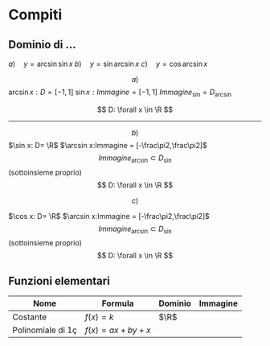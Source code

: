 # Compiti
## Dominio di ...

$a) \quad y=\arcsin \sin x$
$b) \quad y=\sin \arcsin x$
$c) \quad y=\cos \arcsin x$

$$
a)
$$
$\arcsin x:D=[-1,1]$
$\sin x:Immagine = [-1,1]$
$Immagine_{\sin}=D_{\arcsin}$

$$
D: \forall x \in \R
$$

---

$$
b)
$$
$\sin x: D= \R$
$\arcsin x:Immagine = [-\frac\pi2,\frac\pi2]$
$$Immagine_{\arcsin} \subset D_{\sin}$$
(sottoinsieme proprio)
$$
D: \forall x \in \R
$$


$$
c)
$$


$\cos x: D= \R$
$\arcsin x:Immagine = [-\frac\pi2,\frac\pi2]$
$$Immagine_{\arcsin} \subset D_{\sin}$$
(sottoinsieme proprio)
$$
D: \forall x \in \R
$$


## Funzioni elementari

|Nome|Formula|Dominio|Immagine|
|---|---|---|---|
|Costante|$f(x)=k$|$\R$||
|Polinomiale di 1ç|$f(x)=ax+by+x$
<!--stackedit_data:
eyJoaXN0b3J5IjpbLTE0NTczNTkzMDUsNTE4NDA1MjY3LDg0Nz
Y0ODk5NCw3MjY1MTM3MjksMTQwNTY3MTY5NV19
-->
